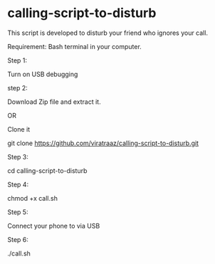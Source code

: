 # calling-script-to-disturb

This script is developed to disturb your friend who ignores your call.

Requirement: Bash terminal in your computer.

Step 1:

Turn on USB debugging

step 2:

Download Zip file and extract it.

OR

Clone it

git clone https://github.com/viratraaz/calling-script-to-disturb.git

Step 3:

cd calling-script-to-disturb

Step 4:

chmod +x call.sh

Step 5:

Connect your phone to  via USB

Step 6:

./call.sh
